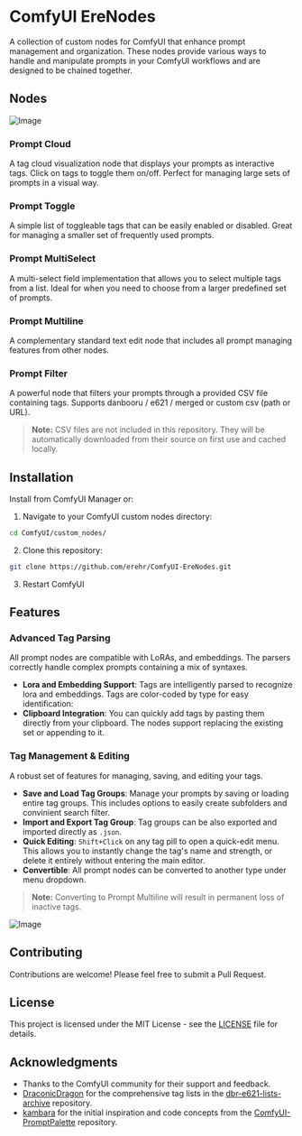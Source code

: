 # ComfyUI EreNodes

A collection of custom nodes for ComfyUI that enhance prompt management and organization. These nodes provide various ways to handle and manipulate prompts in your ComfyUI workflows and are designed to be chained together. 

## Nodes
![Image](https://github.com/user-attachments/assets/0dee5980-c730-42ea-b649-61b1fb80099d)

### Prompt Cloud
A tag cloud visualization node that displays your prompts as interactive tags. Click on tags to toggle them on/off. Perfect for managing large sets of prompts in a visual way.

### Prompt Toggle
A simple list of toggleable tags that can be easily enabled or disabled. Great for managing a smaller set of frequently used prompts.

### Prompt MultiSelect
A multi-select field implementation that allows you to select multiple tags from a list. Ideal for when you need to choose from a larger predefined set of prompts.

### Prompt Multiline
A complementary standard text edit node that includes all prompt managing features from other nodes. 

### Prompt Filter
A powerful node that filters your prompts through a provided CSV file containing tags. Supports danbooru / e621 / merged or custom csv (path or URL). 
> **Note:**  CSV files are not included in this repository. They will be automatically downloaded from their source on first use and cached locally.


## Installation

Install from ComfyUI Manager or:

1. Navigate to your ComfyUI custom nodes directory:
```bash
cd ComfyUI/custom_nodes/
```

2. Clone this repository:
```bash
git clone https://github.com/erehr/ComfyUI-EreNodes.git
```

3. Restart ComfyUI

## Features

### Advanced Tag Parsing
All prompt nodes are compatible with LoRAs, and embeddings. The parsers correctly handle complex prompts containing a mix of syntaxes.

- **Lora and Embedding Support**: Tags are intelligently parsed to recognize lora and embeddings. Tags are color-coded by type for easy identification: 
- **Clipboard Integration**: You can quickly add tags by pasting them directly from your clipboard. The nodes support replacing the existing set or appending to it.

### Tag Management & Editing
A robust set of features for managing, saving, and editing your tags.

- **Save and Load Tag Groups**: Manage your prompts by saving or loading entire tag groups. This includes options to easily create subfolders and convinient search filter. 
- **Import and Export Tag Group**: Tag groups can be also exported and imported directly as `.json`.
- **Quick Editing**: `Shift+Click` on any tag pill to open a quick-edit menu. This allows you to instantly change the tag's name and strength, or delete it entirely without entering the main editor.
- **Convertible**: All prompt nodes can be converted to another type under menu dropdown. 
> **Note:**  Converting to Prompt Multiline will result in permanent loss of inactive tags.

![Image](https://github.com/user-attachments/assets/b3da4aac-6e72-460f-84ae-bc1eae351b8a)

## Contributing

Contributions are welcome! Please feel free to submit a Pull Request.

## License

This project is licensed under the MIT License - see the [LICENSE](LICENSE) file for details.

## Acknowledgments

- Thanks to the ComfyUI community for their support and feedback.
- [DraconicDragon](https://github.com/DraconicDragon) for the comprehensive tag lists in the [dbr-e621-lists-archive](https://github.com/DraconicDragon/dbr-e621-lists-archive/) repository.
- [kambara](https://github.com/kambara) for the initial inspiration and code concepts from the [ComfyUI-PromptPalette](https://github.com/kambara/ComfyUI-PromptPalette) repository.